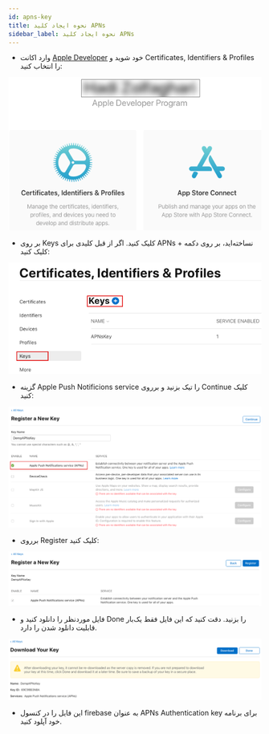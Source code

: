 ```yaml
---
id: apns-key
title: نحوه ایجاد کلید APNs
sidebar_label: نحوه ایجاد کلید APNs
---
```


* وارد اکانت [Apple Developer](https://developer.apple.com) خود شوید و Certificates, Identifiers & Profiles را انتخاب کنید:

<img src="/static/img/iOS/25. APNsAuthenticationKey.png" />

* بر روی Keys کلیک کنید. اگر از قبل کلیدی برای APNs نساخته‌اید، بر روی دکمه + کلیک کنید:

<img src="/static/img/iOS/26. APNsAuthenticationKey.png" />

* گزینه Apple Push Notificions service را تیک بزنید و برروی Continue کلیک کنید:

<img src="/static/img/iOS/27. APNsAuthenticationKey.png" />

* برروی Register کلیک کنید:

<img src="/static/img/iOS/28. APNsAuthenticationKey.png" />

* فایل موردنظر را دانلود کنید و Done را بزنید. دقت کنید که این فایل فقط یک‌بار قابلیت دانلود شدن را دارد.

<img src="/static/img/iOS/29. APNsAuthenticationKey.png" />

* این فایل را در کنسول firebase به عنوان APNs Authentication key برای برنامه خود آپلود کنید.
